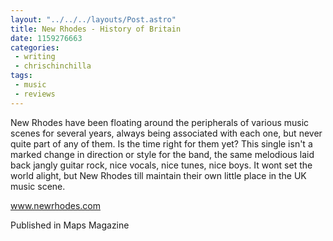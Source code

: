 ```yaml
---
layout: "../../../layouts/Post.astro"
title: New Rhodes - History of Britain
date: 1159276663
categories:
 - writing
 - chrischinchilla
tags: 
 - music 
 - reviews
---
```


New Rhodes have been floating around the peripherals of various music scenes for several years, always being associated with each one, but never quite part of any of them. Is the time right for them yet? This single isn't a marked change in direction or style for the band, the same melodious laid back jangly guitar rock, nice vocals, nice tunes, nice boys. It wont set the world alight, but New Rhodes till maintain their own little place in the UK music scene.

<a href='https://www.newrhodes.com' target='_blank'>www.newrhodes.com</a>

Published in Maps Magazine
